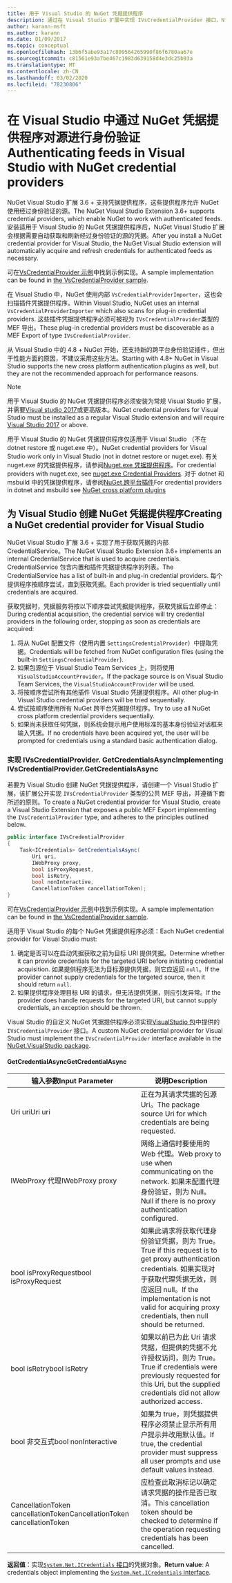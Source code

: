```yaml
---
title: 用于 Visual Studio 的 NuGet 凭据提供程序
description: 通过在 Visual Studio 扩展中实现 IVsCredentialProvider 接口，NuGet 凭据提供程序对源进行身份验证。
author: karann-msft
ms.author: karann
ms.date: 01/09/2017
ms.topic: conceptual
ms.openlocfilehash: 13b6f5abe93a17c809564265990f86f6780aa67e
ms.sourcegitcommit: c81561e93a7be467c1983d639158d4e3dc25b93a
ms.translationtype: MT
ms.contentlocale: zh-CN
ms.lasthandoff: 03/02/2020
ms.locfileid: "78230806"
---
```

# <a name="authenticating-feeds-in-visual-studio-with-nuget-credential-providers"></a><span data-ttu-id="8adde-103">在 Visual Studio 中通过 NuGet 凭据提供程序对源进行身份验证</span><span class="sxs-lookup"><span data-stu-id="8adde-103">Authenticating feeds in Visual Studio with NuGet credential providers</span></span>

<span data-ttu-id="8adde-104">NuGet Visual Studio 扩展 3.6 + 支持凭据提供程序，这些提供程序允许 NuGet 使用经过身份验证的源。</span><span class="sxs-lookup"><span data-stu-id="8adde-104">The NuGet Visual Studio Extension 3.6+ supports credential providers, which enable NuGet to work with authenticated feeds.</span></span>
<span data-ttu-id="8adde-105">安装适用于 Visual Studio 的 NuGet 凭据提供程序后，NuGet Visual Studio 扩展会根据需要自动获取和刷新经过身份验证的源的凭据。</span><span class="sxs-lookup"><span data-stu-id="8adde-105">After you install a NuGet credential provider for Visual Studio, the NuGet Visual Studio extension will automatically acquire and refresh credentials for authenticated feeds as necessary.</span></span>

<span data-ttu-id="8adde-106">可在[VsCredentialProvider 示例](https://github.com/NuGet/Samples/tree/master/VsCredentialProvider)中找到示例实现。</span><span class="sxs-lookup"><span data-stu-id="8adde-106">A sample implementation can be found in [the VsCredentialProvider sample](https://github.com/NuGet/Samples/tree/master/VsCredentialProvider).</span></span>

<span data-ttu-id="8adde-107">在 Visual Studio 中，NuGet 使用内部 `VsCredentialProviderImporter`，这也会扫描插件凭据提供程序。</span><span class="sxs-lookup"><span data-stu-id="8adde-107">Within Visual Studio, NuGet uses an internal `VsCredentialProviderImporter` which also scans for plug-in credential providers.</span></span> <span data-ttu-id="8adde-108">这些插件凭据提供程序必须可被视为 `IVsCredentialProvider`类型的 MEF 导出。</span><span class="sxs-lookup"><span data-stu-id="8adde-108">These plug-in credential providers must be discoverable as a MEF Export of type `IVsCredentialProvider`.</span></span>

<span data-ttu-id="8adde-109">从 Visual Studio 中的 4.8 + NuGet 开始，还支持新的跨平台身份验证插件，但出于性能方面的原因，不建议采用这些方法。</span><span class="sxs-lookup"><span data-stu-id="8adde-109">Starting with 4.8+ NuGet in Visual Studio supports the new cross platform authentication plugins as well, but they are not the recommended approach for performance reasons.</span></span>

> [!Note]
> <span data-ttu-id="8adde-110">用于 Visual Studio 的 NuGet 凭据提供程序必须安装为常规 Visual Studio 扩展，并需要[Visual studio 2017](https://aka.ms/vs/15/release/vs_enterprise.exe)或更高版本。</span><span class="sxs-lookup"><span data-stu-id="8adde-110">NuGet credential providers for Visual Studio must be installed as a regular Visual Studio extension and will require [Visual Studio 2017](https://aka.ms/vs/15/release/vs_enterprise.exe) or above.</span></span>
>
> <span data-ttu-id="8adde-111">用于 Visual Studio 的 NuGet 凭据提供程序仅适用于 Visual Studio （不在 dotnet restore 或 nuget.exe 中）。</span><span class="sxs-lookup"><span data-stu-id="8adde-111">NuGet credential providers for Visual Studio work only in Visual Studio (not in dotnet restore or nuget.exe).</span></span> <span data-ttu-id="8adde-112">有关 nuget.exe 的凭据提供程序，请参阅[Nuget.exe 凭据提供程序](nuget-exe-Credential-providers.md)。</span><span class="sxs-lookup"><span data-stu-id="8adde-112">For credential providers with nuget.exe, see [nuget.exe Credential Providers](nuget-exe-Credential-providers.md).</span></span>
> <span data-ttu-id="8adde-113">对于 dotnet 和 msbuild 中的凭据提供程序，请参阅[NuGet 跨平台插件](nuget-cross-platform-authentication-plugin.md)</span><span class="sxs-lookup"><span data-stu-id="8adde-113">For credential providers in dotnet and msbuild see [NuGet cross platform plugins](nuget-cross-platform-authentication-plugin.md)</span></span>

## <a name="creating-a-nuget-credential-provider-for-visual-studio"></a><span data-ttu-id="8adde-114">为 Visual Studio 创建 NuGet 凭据提供程序</span><span class="sxs-lookup"><span data-stu-id="8adde-114">Creating a NuGet credential provider for Visual Studio</span></span>

<span data-ttu-id="8adde-115">NuGet Visual Studio 扩展 3.6 + 实现了用于获取凭据的内部 CredentialService。</span><span class="sxs-lookup"><span data-stu-id="8adde-115">The NuGet Visual Studio Extension 3.6+ implements an internal CredentialService that is used to acquire credentials.</span></span> <span data-ttu-id="8adde-116">CredentialService 包含内置和插件凭据提供程序的列表。</span><span class="sxs-lookup"><span data-stu-id="8adde-116">The CredentialService has a list of built-in and plug-in credential providers.</span></span> <span data-ttu-id="8adde-117">每个提供程序按顺序尝试，直到获取凭据。</span><span class="sxs-lookup"><span data-stu-id="8adde-117">Each provider is tried sequentially until credentials are acquired.</span></span>

<span data-ttu-id="8adde-118">获取凭据时，凭据服务将按以下顺序尝试凭据提供程序，获取凭据后立即停止：</span><span class="sxs-lookup"><span data-stu-id="8adde-118">During credential acquisition, the credential service will try credential providers in the following order, stopping as soon as credentials are acquired:</span></span>

1. <span data-ttu-id="8adde-119">将从 NuGet 配置文件（使用内置 `SettingsCredentialProvider`）中提取凭据。</span><span class="sxs-lookup"><span data-stu-id="8adde-119">Credentials will be fetched from NuGet configuration files (using the built-in `SettingsCredentialProvider`).</span></span>
1. <span data-ttu-id="8adde-120">如果包源位于 Visual Studio Team Services 上，则将使用 `VisualStudioAccountProvider`。</span><span class="sxs-lookup"><span data-stu-id="8adde-120">If the package source is on Visual Studio Team Services, the `VisualStudioAccountProvider` will be used.</span></span>
1. <span data-ttu-id="8adde-121">将按顺序尝试所有其他插件 Visual Studio 凭据提供程序。</span><span class="sxs-lookup"><span data-stu-id="8adde-121">All other plug-in Visual Studio credential providers will be tried sequentially.</span></span>
1. <span data-ttu-id="8adde-122">尝试按顺序使用所有 NuGet 跨平台凭据提供程序。</span><span class="sxs-lookup"><span data-stu-id="8adde-122">Try to use all NuGet cross platform credential providers sequentially.</span></span>
1. <span data-ttu-id="8adde-123">如果尚未获取任何凭据，则系统会提示用户使用标准的基本身份验证对话框来输入凭据。</span><span class="sxs-lookup"><span data-stu-id="8adde-123">If no credentials have been acquired yet, the user will be prompted for credentials using a standard basic authentication dialog.</span></span>

### <a name="implementing-ivscredentialprovidergetcredentialsasync"></a><span data-ttu-id="8adde-124">实现 IVsCredentialProvider. GetCredentialsAsync</span><span class="sxs-lookup"><span data-stu-id="8adde-124">Implementing IVsCredentialProvider.GetCredentialsAsync</span></span>

<span data-ttu-id="8adde-125">若要为 Visual Studio 创建 NuGet 凭据提供程序，请创建一个 Visual Studio 扩展，该扩展公开实现 `IVsCredentialProvider` 类型的公共 MEF 导出，并遵循下面所述的原则。</span><span class="sxs-lookup"><span data-stu-id="8adde-125">To create a NuGet credential provider for Visual Studio, create a Visual Studio Extension that exposes a public MEF Export implementing the `IVsCredentialProvider` type, and adheres to the principles outlined below.</span></span>

```cs
public interface IVsCredentialProvider
{
    Task<ICredentials> GetCredentialsAsync(
        Uri uri,
        IWebProxy proxy,
        bool isProxyRequest,
        bool isRetry,
        bool nonInteractive,
        CancellationToken cancellationToken);
}
```

<span data-ttu-id="8adde-126">可在[VsCredentialProvider 示例](https://github.com/NuGet/Samples/tree/master/VsCredentialProvider)中找到示例实现。</span><span class="sxs-lookup"><span data-stu-id="8adde-126">A sample implementation can be found in [the VsCredentialProvider sample](https://github.com/NuGet/Samples/tree/master/VsCredentialProvider).</span></span>

<span data-ttu-id="8adde-127">适用于 Visual Studio 的每个 NuGet 凭据提供程序必须：</span><span class="sxs-lookup"><span data-stu-id="8adde-127">Each NuGet credential provider for Visual Studio must:</span></span>

1. <span data-ttu-id="8adde-128">确定是否可以在启动凭据获取之前为目标 URI 提供凭据。</span><span class="sxs-lookup"><span data-stu-id="8adde-128">Determine whether it can provide credentials for the targeted URI before initiating credential acquisition.</span></span> <span data-ttu-id="8adde-129">如果提供程序无法为目标源提供凭据，则它应返回 `null`。</span><span class="sxs-lookup"><span data-stu-id="8adde-129">If the provider cannot supply credentials for the targeted source, then it should return `null`.</span></span>
1. <span data-ttu-id="8adde-130">如果提供程序处理目标 URI 的请求，但无法提供凭据，则应引发异常。</span><span class="sxs-lookup"><span data-stu-id="8adde-130">If the provider does handle requests for the targeted URI, but cannot supply credentials, an exception should be thrown.</span></span>

<span data-ttu-id="8adde-131">Visual Studio 的自定义 NuGet 凭据提供程序必须实现[VisualStudio 包](https://www.nuget.org/packages/NuGet.VisualStudio/)中提供的 `IVsCredentialProvider` 接口。</span><span class="sxs-lookup"><span data-stu-id="8adde-131">A custom NuGet credential provider for Visual Studio must implement the `IVsCredentialProvider` interface available in the [NuGet.VisualStudio package](https://www.nuget.org/packages/NuGet.VisualStudio/).</span></span>

#### <a name="getcredentialasync"></a><span data-ttu-id="8adde-132">GetCredentialAsync</span><span class="sxs-lookup"><span data-stu-id="8adde-132">GetCredentialAsync</span></span>

| <span data-ttu-id="8adde-133">输入参数</span><span class="sxs-lookup"><span data-stu-id="8adde-133">Input Parameter</span></span> |<span data-ttu-id="8adde-134">说明</span><span class="sxs-lookup"><span data-stu-id="8adde-134">Description</span></span>|
| ----------------|-----------|
| <span data-ttu-id="8adde-135">Uri uri</span><span class="sxs-lookup"><span data-stu-id="8adde-135">Uri uri</span></span> | <span data-ttu-id="8adde-136">正在为其请求凭据的包源 Uri。</span><span class="sxs-lookup"><span data-stu-id="8adde-136">The package source Uri for which credentials are being requested.</span></span>|
| <span data-ttu-id="8adde-137">IWebProxy 代理</span><span class="sxs-lookup"><span data-stu-id="8adde-137">IWebProxy proxy</span></span> | <span data-ttu-id="8adde-138">网络上通信时要使用的 Web 代理。</span><span class="sxs-lookup"><span data-stu-id="8adde-138">Web proxy to use when communicating on the network.</span></span> <span data-ttu-id="8adde-139">如果未配置代理身份验证，则为 Null。</span><span class="sxs-lookup"><span data-stu-id="8adde-139">Null if there is no proxy authentication configured.</span></span> |
| <span data-ttu-id="8adde-140">bool isProxyRequest</span><span class="sxs-lookup"><span data-stu-id="8adde-140">bool isProxyRequest</span></span> | <span data-ttu-id="8adde-141">如果此请求将获取代理身份验证凭据，则为 True。</span><span class="sxs-lookup"><span data-stu-id="8adde-141">True if this request is to get proxy authentication credentials.</span></span> <span data-ttu-id="8adde-142">如果实现对于获取代理凭据无效，则应返回 null。</span><span class="sxs-lookup"><span data-stu-id="8adde-142">If the implementation is not valid for acquiring proxy credentials, then null should be returned.</span></span> |
| <span data-ttu-id="8adde-143">bool isRetry</span><span class="sxs-lookup"><span data-stu-id="8adde-143">bool isRetry</span></span> | <span data-ttu-id="8adde-144">如果以前已为此 Uri 请求凭据，但提供的凭据不允许授权访问，则为 True。</span><span class="sxs-lookup"><span data-stu-id="8adde-144">True if credentials were previously requested for this Uri, but the supplied credentials did not allow authorized access.</span></span> |
| <span data-ttu-id="8adde-145">bool 非交互式</span><span class="sxs-lookup"><span data-stu-id="8adde-145">bool nonInteractive</span></span> | <span data-ttu-id="8adde-146">如果为 true，则凭据提供程序必须禁止显示所有用户提示并改用默认值。</span><span class="sxs-lookup"><span data-stu-id="8adde-146">If true, the credential provider must suppress all user prompts and use default values instead.</span></span> |
| <span data-ttu-id="8adde-147">CancellationToken cancellationToken</span><span class="sxs-lookup"><span data-stu-id="8adde-147">CancellationToken cancellationToken</span></span> | <span data-ttu-id="8adde-148">应检查此取消标记以确定请求凭据的操作是否已取消。</span><span class="sxs-lookup"><span data-stu-id="8adde-148">This cancellation token should be checked to determine if the operation requesting credentials has been cancelled.</span></span> |

<span data-ttu-id="8adde-149">**返回值**：实现[`System.Net.ICredentials` 接口](/dotnet/api/system.net.icredentials?view=netstandard-2.0)的凭据对象。</span><span class="sxs-lookup"><span data-stu-id="8adde-149">**Return value**: A credentials object implementing the [`System.Net.ICredentials` interface](/dotnet/api/system.net.icredentials?view=netstandard-2.0).</span></span>
